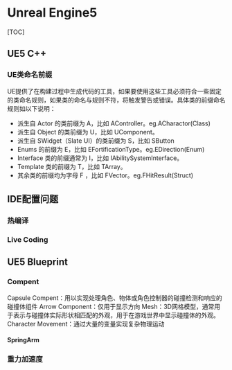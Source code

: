 # Unreal Engine5
[TOC]
## UE5 C++
### UE类命名前缀
  UE提供了在构建过程中生成代码的工具，如果要使用这些工具必须符合一些固定的类命名规则，如果类的命名与规则不符，将触发警告或错误。具体类的前缀命名规则如以下说明：  
* 派生自 Actor 的类前缀为 A，比如 AController。eg.ACharactor(Class)
* 派生自 Object 的类前缀为 U，比如 UComponent。
* 派生自 SWidget（Slate UI）的类前缀为 S，比如 SButton
* Enums 的前缀为 E，比如 EFortificationType。eg.EDirection(Enum)
* Interface 类的前缀通常为 I，比如 IAbilitySystemInterface。
* Template 类的前缀为 T，比如 TArray。
* 其余类的前缀均为字母 F ，比如 FVector。eg.FHitResult(Struct)

## IDE配置问题
### 热编译

### Live Coding 

## UE5 Blueprint
###  Compent
  Capsule Compent：用以实现处理角色、物体或角色控制器的碰撞检测和响应的碰撞体组件
  Arrow Component：仅用于显示方向
  Mesh：3D网格模型，通常用于表示与碰撞体实际形状相匹配的外观，用于在游戏世界中显示碰撞体的外观。
  Character Movement：通过大量的变量实现复杂物理运动
#### SpringArm
  
### 重力加速度

